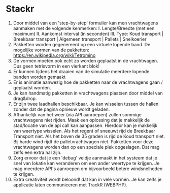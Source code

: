 # Stackr

1. Door middel van een 'step-by-step' formulier kan men vrachtwagens aanmaken met de volgende kenmerken:
  I. Lengte/Breedte (met een maximum)
  II. Aankomst interval (in seconden)
  III. Type: Koud transport | Breekbaar transport | Algemeen transport | Pallets | Snelkoerier
2. Pakketten worden gegenereerd op een virtuele lopende band. De mogelijke vormen van de pakketten: https://en.wikipedia.org/wiki/Tetromino
3. De vormen moeten ook echt zo worden geplaatst in de vrachtwagen. Dus geen tetrisvorm in een vierkant blok!
4. Er kunnen tijdens het draaien van de simulatie meerdere lopende banden worden gemaakt
5. Er is animatie aanwezig hoe de pakketten naar de vrachtwagens gaan / geplaatst worden.
6. Je kan handmatig pakketten in vrachtwagens plaatsen door middel van drag&drop.
7. Er zijn twee laadhallen beschikbaar. Je kan wisselen tussen de hallen zonder dat de pagina opnieuw wordt geladen.
8. Afhankelijk van het weer (via API aanroepen) zullen sommige vrachtwagens niet rijden. Maak een oplossing dat je makkelijk de stad/locatie van de api call kan aanpassen. Hierdoor kan je makkelijk van weertype wisselen. Als het regent of sneeuwt rijd de Breekbaar Transport niet. Als het boven de 35 graden is rijd de Koud transport niet. Bij harde wind rijdt de palletvrachtwagen niet. Pakketten voor deze vrachtwagens worden dan op een speciale plek opgeslagen. Dat mag zelfs een extra hal zijn.
9. Zorg ervoor dat je een 'debug' veldje aanmaakt in het systeem dat je snel van lokatie kan veranderen om een ander weertype te krijgen. Je mag meerdere API's aanroepen om bijvoorbeeld betere windsnelheden te krijgen.
10. Extra creativiteit wordt beloond! dat kan in vele vormen. Je kan zelfs je applicatie laten communiceren met TrackR (WEBPHP).
